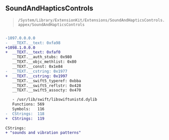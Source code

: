 ## SoundAndHapticsControls

> `/System/Library/ExtensionKit/Extensions/SoundAndHapticsControls.appex/SoundAndHapticsControls`

```diff

-1097.0.0.0.0
-  __TEXT.__text: 0xfa98
+1098.1.0.0.0
+  __TEXT.__text: 0xfaf0
   __TEXT.__auth_stubs: 0x980
   __TEXT.__objc_methlist: 0x80
   __TEXT.__const: 0x1e84
-  __TEXT.__cstring: 0x1977
+  __TEXT.__cstring: 0x1997
   __TEXT.__swift5_typeref: 0xbba
   __TEXT.__swift5_reflstr: 0x428
   __TEXT.__swift5_assocty: 0x470

   - /usr/lib/swift/libswiftunistd.dylib
   Functions: 569
   Symbols:   116
-  CStrings:  118
+  CStrings:  119
 
CStrings:
+ "sounds and vibration patterns"

```
